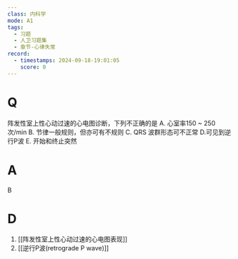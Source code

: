 ```yaml
---
class: 内科学
mode: A1
tags:
  - 习题
  - 人卫习题集
  - 章节-心律失常
record:
  - timestamps: 2024-09-18-19:01:05
    score: 0
---
```


# Q
阵发性室上性心动过速的心电图诊断，下列不正确的是
A. 心室率150 ~ 250次/min 
B. 节律一般规则，但亦可有不规则
C. QRS 波群形态可不正常 
D.可见到逆行P波
E. 开始和终止突然

# A
B

# D
1. [[阵发性室上性心动过速的心电图表现]]
2. [[逆行P波(retrograde P wave)]]